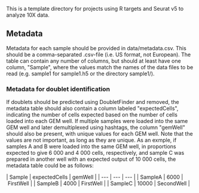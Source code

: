 This is a template directory for projects using R targets and Seurat v5 to analyze 10X data.



## Metadata

Metadata for each sample should be provided in data/metadata.csv. This should be a comma-separated .csv-file (i.e. US format, not European). The table can contain any number of columns, but should at least have one column, "Sample", where the values match the names of the data files to be read (e.g. sample1 for sample1.h5 or the directory sample1/).

### Metadata for doublet identification

If doublets should be predicted using DoubletFinder and removed, the metadata table should also contain a column labeled "expectedCells", indicating the number of cells expected based on the number of cells loaded into each GEM well. If multiple samples were loaded into the same GEM well and later demultiplexed using hashtags, the column "gemWell" should also be present, with unique values for each GEM well. Note that the values are not important, as long as they are unique. As an exmple, if samples A and B were loaded into the same GEM well, in proportions expected to give 6 000 and 4 000 cells, respectively, and sample C was prepared in another well with an expected output of 10 000 cells, the metadata table could be as follows:

| Sample | expectedCells | gemWell |
| --- | --- | --- |
| SampleA | 6000 | FirstWell |
| SampleB | 4000 | FirstWell |
| SampleC | 10000 | SecondWell |
